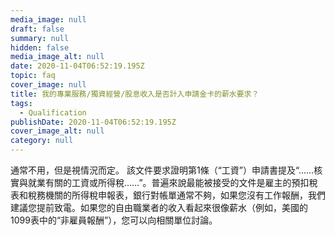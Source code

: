 ```yaml
---
media_image: null
draft: false
summary: null
hidden: false
media_image_alt: null
date: 2020-11-04T06:52:19.195Z
topic: faq
cover_image: null
title: 我的專業服務/獨資經營/股息收入是否計入申請金卡的薪水要求？
tags:
  - Qualification
publishDate: 2020-11-04T06:52:19.195Z
cover_image_alt: null
category: null
---
```

通常不用，但是視情況而定。 該文件要求證明第1條（“工資”）申請書提及“……核實與就業有關的工資或所得稅……”。普遍來說最能被接受的文件是雇主的預扣稅表和稅務機關的所得稅申報表，銀行對帳單通常不夠，如果您沒有工作報酬，我們建議您提前致電。如果您的自由職業者的收入看起來很像薪水（例如，美國的1099表中的“非雇員報酬”），您可以向相關單位討論。